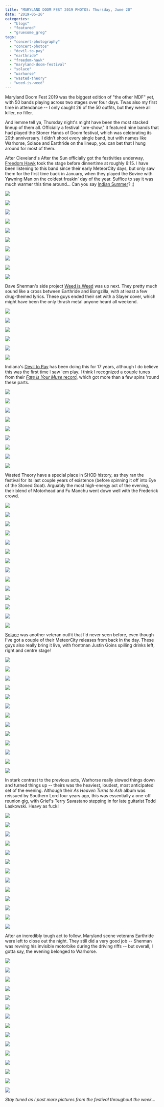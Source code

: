 ```yaml
---
title: "MARYLAND DOOM FEST 2019 PHOTOS: Thursday, June 20"
date: "2019-06-26"
categories: 
  - "blogs"
  - "featured"
  - "gruesome_greg"
tags: 
  - "concert-photography"
  - "concert-photos"
  - "devil-to-pay"
  - "earthride"
  - "freedom-hawk"
  - "maryland-doom-festival"
  - "solace"
  - "warhorse"
  - "wasted-theory"
  - "weed-is-weed"
---
```


Maryland Doom Fest 2019 was the biggest edition of "the other MDF" yet, with 50 bands playing across two stages over four days. Twas also my first time in attendance -- I only caught 26 of the 50 outfits, but they were all killer, no filler.

And lemme tell ya, Thursday night's might have been the most stacked lineup of them all. Officially a festival "pre-show," it featured nine bands that had played the Stoner Hands of Doom festival, which was celebrating its 20th anniversary. I didn't shoot every single band, but with names like Warhorse, Solace and Earthride on the lineup, you can bet that I hung around for most of them.

After Cleveland's After the Sun officially got the festivities underway, [Freedom Hawk](https://www.freedomhawk.net/) took the stage before dinnertime at roughly 6:15. I have been listening to this band since their early MeteorCity days, but only saw them for the first time back in January, when they played the Bovine with Yawning Man on the coldest freakin' day of the year. Suffice to say it was much warmer this time around... Can you say [Indian Summer](https://www.youtube.com/watch?v=dQTze7LFmJw)? ;)

[![](https://hellbound.ca/wp-content/uploads/2019/06/freedom_hawk-2.jpg)](https://hellbound.ca/wp-content/uploads/2019/06/freedom_hawk-2.jpg)

[![](https://hellbound.ca/wp-content/uploads/2019/06/freedom_hawk-3.jpg)](https://hellbound.ca/wp-content/uploads/2019/06/freedom_hawk-3.jpg)

[![](https://hellbound.ca/wp-content/uploads/2019/06/freedom_hawk-6-1024x768.jpg)](https://hellbound.ca/wp-content/uploads/2019/06/freedom_hawk-6.jpg)

[![](https://hellbound.ca/wp-content/uploads/2019/06/freedom_hawk-7.jpg)](https://hellbound.ca/wp-content/uploads/2019/06/freedom_hawk-7.jpg)

[![](https://hellbound.ca/wp-content/uploads/2019/06/freedom_hawk-11.jpg)](https://hellbound.ca/wp-content/uploads/2019/06/freedom_hawk-11.jpg)

[![](https://hellbound.ca/wp-content/uploads/2019/06/freedom_hawk-13-1024x768.jpg)](https://hellbound.ca/wp-content/uploads/2019/06/freedom_hawk-13.jpg)

[![](https://hellbound.ca/wp-content/uploads/2019/06/freedom_hawk-15-1024x768.jpg)](https://hellbound.ca/wp-content/uploads/2019/06/freedom_hawk-15.jpg)

[![](https://hellbound.ca/wp-content/uploads/2019/06/freedom_hawk-18.jpg)](https://hellbound.ca/wp-content/uploads/2019/06/freedom_hawk-18.jpg)

[![](https://hellbound.ca/wp-content/uploads/2019/06/freedom_hawk-22-1024x768.jpg)](https://hellbound.ca/wp-content/uploads/2019/06/freedom_hawk-22.jpg)

[![](https://hellbound.ca/wp-content/uploads/2019/06/freedom_hawk-23-1024x768.jpg)](https://hellbound.ca/wp-content/uploads/2019/06/freedom_hawk-23.jpg)

Dave Sherman's side project [Weed is Weed](https://ripplemusic.bandcamp.com/album/blunt-force-trauma) was up next. They pretty much sound like a cross between Earthride and Bongzilla, with at least a few drug-themed lyrics. These guys ended their set with a Slayer cover, which might have been the only thrash metal anyone heard all weekend.

[![](https://hellbound.ca/wp-content/uploads/2019/06/weed_is_weed-1-1024x768.jpg)](https://hellbound.ca/wp-content/uploads/2019/06/weed_is_weed-1.jpg)

[![](https://hellbound.ca/wp-content/uploads/2019/06/weed_is_weed-5.jpg)](https://hellbound.ca/wp-content/uploads/2019/06/weed_is_weed-5.jpg)

[![](https://hellbound.ca/wp-content/uploads/2019/06/weed_is_weed-7.jpg)](https://hellbound.ca/wp-content/uploads/2019/06/weed_is_weed-7.jpg)

[![](https://hellbound.ca/wp-content/uploads/2019/06/weed_is_weed-11-1024x768.jpg)](https://hellbound.ca/wp-content/uploads/2019/06/weed_is_weed-11.jpg)

[![](https://hellbound.ca/wp-content/uploads/2019/06/weed_is_weed-14.jpg)](https://hellbound.ca/wp-content/uploads/2019/06/weed_is_weed-14.jpg)

[![](https://hellbound.ca/wp-content/uploads/2019/06/weed_is_weed-19-1024x768.jpg)](https://hellbound.ca/wp-content/uploads/2019/06/weed_is_weed-19.jpg)

Indiana's [Devil to Pay](http://deviltopay.net/) has been doing this for 17 years, although I do believe this was the first time I saw 'em play. I think I recognized a couple tunes from their [_Fate is Your Muse_ record](https://hellbound.ca/2013/05/devil-to-pay-fate-is-your-muse/), which got more than a few spins 'round these parts.

[![](https://hellbound.ca/wp-content/uploads/2019/06/devil_to_pay-3-1024x768.jpg)](https://hellbound.ca/wp-content/uploads/2019/06/devil_to_pay-3.jpg)

[![](https://hellbound.ca/wp-content/uploads/2019/06/devil_to_pay-5.jpg)](https://hellbound.ca/wp-content/uploads/2019/06/devil_to_pay-5.jpg)

[![](https://hellbound.ca/wp-content/uploads/2019/06/devil_to_pay-8.jpg)](https://hellbound.ca/wp-content/uploads/2019/06/devil_to_pay-8.jpg)

[![](https://hellbound.ca/wp-content/uploads/2019/06/devil_to_pay-10.jpg)](https://hellbound.ca/wp-content/uploads/2019/06/devil_to_pay-10.jpg)

[![](https://hellbound.ca/wp-content/uploads/2019/06/devil_to_pay-16.jpg)](https://hellbound.ca/wp-content/uploads/2019/06/devil_to_pay-16.jpg)

[![](https://hellbound.ca/wp-content/uploads/2019/06/devil_to_pay-19-1024x768.jpg)](https://hellbound.ca/wp-content/uploads/2019/06/devil_to_pay-19.jpg)

[![](https://hellbound.ca/wp-content/uploads/2019/06/devil_to_pay-20.jpg)](https://hellbound.ca/wp-content/uploads/2019/06/devil_to_pay-20.jpg)

[![](https://hellbound.ca/wp-content/uploads/2019/06/devil_to_pay-24.jpg)](https://hellbound.ca/wp-content/uploads/2019/06/devil_to_pay-24.jpg)

[![](https://hellbound.ca/wp-content/uploads/2019/06/devil_to_pay-29-1024x768.jpg)](https://hellbound.ca/wp-content/uploads/2019/06/devil_to_pay-29.jpg)

Wasted Theory have a special place in SHOD history, as they ran the festival for its last couple years of existence (before spinning it off into Eye of the Stoned Goat). Arguably the most high-energy act of the evening, their blend of Motorhead and Fu Manchu went down well with the Frederick crowd.

[![](https://hellbound.ca/wp-content/uploads/2019/06/wasted_theory-3-1024x768.jpg)](https://hellbound.ca/wp-content/uploads/2019/06/wasted_theory-3.jpg)

[![](https://hellbound.ca/wp-content/uploads/2019/06/wasted_theory-5.jpg)](https://hellbound.ca/wp-content/uploads/2019/06/wasted_theory-5.jpg)

[![](https://hellbound.ca/wp-content/uploads/2019/06/wasted_theory-6-1024x768.jpg)](https://hellbound.ca/wp-content/uploads/2019/06/wasted_theory-6.jpg)

[![](https://hellbound.ca/wp-content/uploads/2019/06/wasted_theory-9-1024x768.jpg)](https://hellbound.ca/wp-content/uploads/2019/06/wasted_theory-9.jpg)

[![](https://hellbound.ca/wp-content/uploads/2019/06/wasted_theory-10-1024x768.jpg)](https://hellbound.ca/wp-content/uploads/2019/06/wasted_theory-10.jpg)

[![](https://hellbound.ca/wp-content/uploads/2019/06/wasted_theory-13-1024x768.jpg)](https://hellbound.ca/wp-content/uploads/2019/06/wasted_theory-13.jpg)

[![](https://hellbound.ca/wp-content/uploads/2019/06/wasted_theory-17.jpg)](https://hellbound.ca/wp-content/uploads/2019/06/wasted_theory-17.jpg)

[![](https://hellbound.ca/wp-content/uploads/2019/06/wasted_theory-20.jpg)](https://hellbound.ca/wp-content/uploads/2019/06/wasted_theory-20.jpg)

[![](https://hellbound.ca/wp-content/uploads/2019/06/wasted_theory-21.jpg)](https://hellbound.ca/wp-content/uploads/2019/06/wasted_theory-21.jpg)

[![](https://hellbound.ca/wp-content/uploads/2019/06/wasted_theory-25-1024x768.jpg)](https://hellbound.ca/wp-content/uploads/2019/06/wasted_theory-25.jpg)

[![](https://hellbound.ca/wp-content/uploads/2019/06/wasted_theory-33.jpg)](https://hellbound.ca/wp-content/uploads/2019/06/wasted_theory-33.jpg)

[![](https://hellbound.ca/wp-content/uploads/2019/06/wasted_theory-36-1024x768.jpg)](https://hellbound.ca/wp-content/uploads/2019/06/wasted_theory-36.jpg)

[![](https://hellbound.ca/wp-content/uploads/2019/06/wasted_theory-37-1024x768.jpg)](https://hellbound.ca/wp-content/uploads/2019/06/wasted_theory-37.jpg)

[![](https://hellbound.ca/wp-content/uploads/2019/06/wasted_theory-40-1024x768.jpg)](https://hellbound.ca/wp-content/uploads/2019/06/wasted_theory-40.jpg)

[Solace](https://diedrunk.bandcamp.com/music) was another veteran outfit that I'd never seen before, even though I've got a couple of their MeteorCity releases from back in the day. These guys also really bring it live, with frontman Justin Goins spilling drinks left, right and centre stage!

[![](https://hellbound.ca/wp-content/uploads/2019/06/solace-3-1024x768.jpg)](https://hellbound.ca/wp-content/uploads/2019/06/solace-3.jpg)

[![](https://hellbound.ca/wp-content/uploads/2019/06/solace-4-1024x768.jpg)](https://hellbound.ca/wp-content/uploads/2019/06/solace-4.jpg)

[![](https://hellbound.ca/wp-content/uploads/2019/06/solace-8.jpg)](https://hellbound.ca/wp-content/uploads/2019/06/solace-8.jpg)

[![](https://hellbound.ca/wp-content/uploads/2019/06/solace-12-1024x768.jpg)](https://hellbound.ca/wp-content/uploads/2019/06/solace-12.jpg)

[![](https://hellbound.ca/wp-content/uploads/2019/06/solace-15-1024x768.jpg)](https://hellbound.ca/wp-content/uploads/2019/06/solace-15.jpg)

[![](https://hellbound.ca/wp-content/uploads/2019/06/solace-20-1024x768.jpg)](https://hellbound.ca/wp-content/uploads/2019/06/solace-20.jpg)

[![](https://hellbound.ca/wp-content/uploads/2019/06/solace-29.jpg)](https://hellbound.ca/wp-content/uploads/2019/06/solace-29.jpg)

[![](https://hellbound.ca/wp-content/uploads/2019/06/solace-30-1024x768.jpg)](https://hellbound.ca/wp-content/uploads/2019/06/solace-30.jpg)

[![](https://hellbound.ca/wp-content/uploads/2019/06/solace-33-1024x768.jpg)](https://hellbound.ca/wp-content/uploads/2019/06/solace-33.jpg)

[![](https://hellbound.ca/wp-content/uploads/2019/06/solace-37-1024x768.jpg)](https://hellbound.ca/wp-content/uploads/2019/06/solace-37.jpg)

[![](https://hellbound.ca/wp-content/uploads/2019/06/solace-41.jpg)](https://hellbound.ca/wp-content/uploads/2019/06/solace-41.jpg)

[![](https://hellbound.ca/wp-content/uploads/2019/06/solace-45.jpg)](https://hellbound.ca/wp-content/uploads/2019/06/solace-45.jpg)

[![](https://hellbound.ca/wp-content/uploads/2019/06/solace-51-1024x768.jpg)](https://hellbound.ca/wp-content/uploads/2019/06/solace-51.jpg)

In stark contrast to the previous acts, Warhorse really slowed things down and turned things up -- theirs was the heaviest, loudest, most anticipated set of the evening. Although their _As Heaven Turns to Ash_ album was reissued by Southern Lord four years ago, this was essentially a one-off reunion gig, with Grief's Terry Savastano stepping in for late guitarist Todd Laskowski. Heavy as fuck!

[![](https://hellbound.ca/wp-content/uploads/2019/06/warhorse-3.jpg)](https://hellbound.ca/wp-content/uploads/2019/06/warhorse-3.jpg)

[![](https://hellbound.ca/wp-content/uploads/2019/06/warhorse-6.jpg)](https://hellbound.ca/wp-content/uploads/2019/06/warhorse-6.jpg)

[![](https://hellbound.ca/wp-content/uploads/2019/06/warhorse-8.jpg)](https://hellbound.ca/wp-content/uploads/2019/06/warhorse-8.jpg)

[![](https://hellbound.ca/wp-content/uploads/2019/06/warhorse-14-1024x768.jpg)](https://hellbound.ca/wp-content/uploads/2019/06/warhorse-14.jpg)

[![](https://hellbound.ca/wp-content/uploads/2019/06/warhorse-16.jpg)](https://hellbound.ca/wp-content/uploads/2019/06/warhorse-16.jpg)

[![](https://hellbound.ca/wp-content/uploads/2019/06/warhorse-18.jpg)](https://hellbound.ca/wp-content/uploads/2019/06/warhorse-18.jpg)

[![](https://hellbound.ca/wp-content/uploads/2019/06/warhorse-21.jpg)](https://hellbound.ca/wp-content/uploads/2019/06/warhorse-21.jpg)

[![](https://hellbound.ca/wp-content/uploads/2019/06/warhorse-28.jpg)](https://hellbound.ca/wp-content/uploads/2019/06/warhorse-28.jpg)

[![](https://hellbound.ca/wp-content/uploads/2019/06/warhorse-31.jpg)](https://hellbound.ca/wp-content/uploads/2019/06/warhorse-31.jpg)

[![](https://hellbound.ca/wp-content/uploads/2019/06/warhorse-34.jpg)](https://hellbound.ca/wp-content/uploads/2019/06/warhorse-34.jpg)

[![](https://hellbound.ca/wp-content/uploads/2019/06/warhorse-38.jpg)](https://hellbound.ca/wp-content/uploads/2019/06/warhorse-38.jpg)

[![](https://hellbound.ca/wp-content/uploads/2019/06/warhorse-42.jpg)](https://hellbound.ca/wp-content/uploads/2019/06/warhorse-42.jpg)

[![](https://hellbound.ca/wp-content/uploads/2019/06/warhorse-43.jpg)](https://hellbound.ca/wp-content/uploads/2019/06/warhorse-43.jpg)

After an incredibly tough act to follow, Maryland scene veterans Earthride were left to close out the night. They still did a very good job -- Sherman was revving his invisible motorbike during the driving riffs -- but overall, I gotta say, the evening belonged to Warhorse.

[![](https://hellbound.ca/wp-content/uploads/2019/06/earthride-1.jpg)](https://hellbound.ca/wp-content/uploads/2019/06/earthride-1.jpg)

[![](https://hellbound.ca/wp-content/uploads/2019/06/earthride-2-1024x768.jpg)](https://hellbound.ca/wp-content/uploads/2019/06/earthride-2.jpg)

[![](https://hellbound.ca/wp-content/uploads/2019/06/earthride-5.jpg)](https://hellbound.ca/wp-content/uploads/2019/06/earthride-5.jpg)

[![](https://hellbound.ca/wp-content/uploads/2019/06/earthride-7.jpg)](https://hellbound.ca/wp-content/uploads/2019/06/earthride-7.jpg)

[![](https://hellbound.ca/wp-content/uploads/2019/06/earthride-8.jpg)](https://hellbound.ca/wp-content/uploads/2019/06/earthride-8.jpg)

[![](https://hellbound.ca/wp-content/uploads/2019/06/earthride-16.jpg)](https://hellbound.ca/wp-content/uploads/2019/06/earthride-16.jpg)

[![](https://hellbound.ca/wp-content/uploads/2019/06/earthride-18-1024x768.jpg)](https://hellbound.ca/wp-content/uploads/2019/06/earthride-18.jpg)

[![](https://hellbound.ca/wp-content/uploads/2019/06/earthride-23-1024x768.jpg)](https://hellbound.ca/wp-content/uploads/2019/06/earthride-23.jpg)

[![](https://hellbound.ca/wp-content/uploads/2019/06/earthride-26-1024x768.jpg)](https://hellbound.ca/wp-content/uploads/2019/06/earthride-26.jpg)

[![](https://hellbound.ca/wp-content/uploads/2019/06/earthride-29.jpg)](https://hellbound.ca/wp-content/uploads/2019/06/earthride-29.jpg)

[![](https://hellbound.ca/wp-content/uploads/2019/06/earthride-31.jpg)](https://hellbound.ca/wp-content/uploads/2019/06/earthride-31.jpg)

[![](https://hellbound.ca/wp-content/uploads/2019/06/earthride-36.jpg)](https://hellbound.ca/wp-content/uploads/2019/06/earthride-36.jpg)

[![](https://hellbound.ca/wp-content/uploads/2019/06/earthride-38-1024x768.jpg)](https://hellbound.ca/wp-content/uploads/2019/06/earthride-38.jpg)

[![](https://hellbound.ca/wp-content/uploads/2019/06/earthride-40-1024x768.jpg)](https://hellbound.ca/wp-content/uploads/2019/06/earthride-40.jpg)

[![](https://hellbound.ca/wp-content/uploads/2019/06/earthride-44.jpg)](https://hellbound.ca/wp-content/uploads/2019/06/earthride-44.jpg)

_Stay tuned as I post more pictures from the festival throughout the week..._
